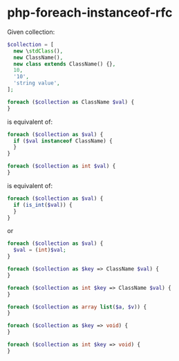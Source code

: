 # php-foreach-instanceof-rfc

Given collection:

```php
$collection = [
  new \stdClass(),
  new ClassName(),
  new class extends ClassName() {},
  10,
  '10',
  'string value',
];
```

```php
foreach ($collection as ClassName $val) {
}
```

is equivalent of:

```php
foreach ($collection as $val) {
  if ($val instanceof ClassName) {
  }
}
```

```php
foreach ($collection as int $val) {
}
```

is equivalent of:

```php
foreach ($collection as $val) {
  if (is_int($val)) {
  }
}
```

or

```php
foreach ($collection as $val) {
  $val = (int)$val;
}
```

```php
foreach ($collection as $key => ClassName $val) {
}
```

```php
foreach ($collection as int $key => ClassName $val) {
}
```

```php
foreach ($collection as array list($a, $v)) {
}
```

```php
foreach ($collection as $key => void) {
}
```

```php
foreach ($collection as int $key => void) {
}
```
